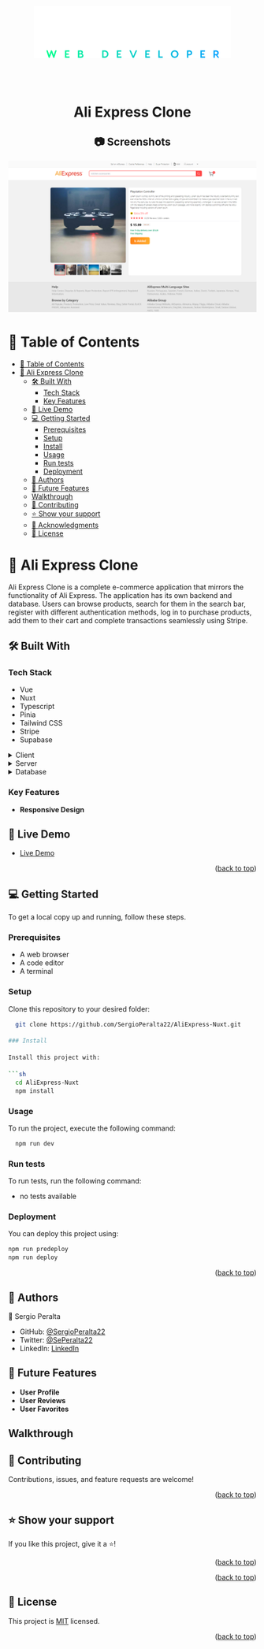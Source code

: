 <a name="readme-top"></a>

<div align="center">
  <br/>
  <br/>
  <br/>
  <!-- You are encouraged to replace this logo with your own! Otherwise you can also remove it. -->
  <img src="./docs/logo3.svg" alt="logo" width="400"  height="auto" />
  <br/>
  <br/>
  <br/>
  <br/>

  <h1><b>Ali Express Clone</b></h1>

  ## 📷 Screenshots

  ![Screenshot of Ali Express Clone](./docs/Image1.png)


</div>

<!-- TABLE OF CONTENTS -->

# 📗 Table of Contents

- [📗 Table of Contents](#-table-of-contents)
- [📖 Ali Express Clone](#-monsters-of-code-2023)
  - [🛠 Built With ](#-built-with-)
    - [Tech Stack ](#tech-stack-)
    - [Key Features ](#key-features-)
  - [🚀 Live Demo ](#-live-demo-)
  - [💻 Getting Started ](#-getting-started-)
    - [Prerequisites](#prerequisites)
    - [Setup](#setup)
    - [Install](#install)
    - [Usage](#usage)
    - [Run tests](#run-tests)
    - [Deployment](#deployment)
  - [👥 Authors ](#-authors-)
  - [🔭 Future Features ](#-future-features-)
  - [Walkthrough ](#walkthrough-)
  - [🤝 Contributing ](#-contributing-)
  - [⭐️ Show your support ](#️-show-your-support-)
  - [🙏 Acknowledgments ](#-acknowledgments-)
  - [📝 License ](#-license-)

<!-- PROJECT DESCRIPTION -->

# 📖 Ali Express Clone<a name="about-project"></a>
Ali Express Clone is a complete e-commerce application that mirrors the functionality of Ali Express. The application has its own backend and database. Users can browse products, search for them in the search bar, register with different authentication methods, log in to purchase products, add them to their cart and complete transactions seamlessly using Stripe.

## 🛠 Built With <a name="built-with"></a>

### Tech Stack <a name="tech-stack"></a>

- Vue
- Nuxt
- Typescript
- Pinia
- Tailwind CSS
- Stripe
- Supabase

<details>
  <summary>Client</summary>
 - Vue <br>
- Nuxt <br>
- Typescript <br>
- Pinia <br>
- Tailwind CSS <br>
- Stripe
</details>

<details>
  <summary>Server</summary>
    - Supabase
</details>

<details>
<summary>Database</summary>
    - Postrgres
</details>

### Key Features <a name="key-features"></a>

- **Responsive Design**

<!-- LIVE DEMO -->

## 🚀 Live Demo <a name="live-demo"></a>

- [Live Demo](https://ali-express-nuxt.vercel.app/)

<!-- - No live demo available yet -->
<p align="right">(<a href="#readme-top">back to top</a>)</p>

<!-- GETTING STARTED -->

## 💻 Getting Started <a name="getting-started"></a>

To get a local copy up and running, follow these steps.

### Prerequisites

- A web browser
- A code editor
- A terminal

### Setup

Clone this repository to your desired folder:

```sh
  git clone https://github.com/SergioPeralta22/AliExpress-Nuxt.git

### Install

Install this project with:

```sh
  cd AliExpress-Nuxt
  npm install
```

### Usage

To run the project, execute the following command:

```sh
  npm run dev
```

### Run tests

To run tests, run the following command:

- no tests available

<!--
Example command:

```sh
  bin/rails test test/models/article_test.rb
```
--->

### Deployment

You can deploy this project using:

```sh
npm run predeploy
npm run deploy

```

<p align="right">(<a href="#readme-top">back to top</a>)</p>

<!-- AUTHORS -->

## 👥 Authors <a name="authors"></a>

👤 Sergio Peralta

- GitHub: [@SergioPeralta22](https://github.com/SergioPeralta22)
- Twitter: [@SePeralta22](https://twitter.com/SePeralta22)
- LinkedIn: [LinkedIn](https://linkedin.com/in/sergioperalta22)

## 🔭 Future Features <a name="future-features"></a>

- **User Profile**
- **User Reviews**
- **User Favorites**

## Walkthrough <a name="walkthrough"></a>


<!-- CONTRIBUTING -->

## 🤝 Contributing <a name="contributing"></a>

Contributions, issues, and feature requests are welcome!

<p align="right">(<a href="#readme-top">back to top</a>)</p>

<!-- SUPPORT -->

## ⭐️ Show your support <a name="support"></a>

If you like this project, give it a ⭐️!

<p align="right">(<a href="#readme-top">back to top</a>)</p>




<p align="right">(<a href="#readme-top">back to top</a>)</p>

<!-- LICENSE -->

## 📝 License <a name="license"></a>

This project is [MIT](./LICENSE) licensed.

<p align="right">(<a href="#readme-top">back to top</a>)</p>
